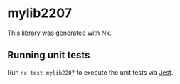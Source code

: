 # mylib2207

This library was generated with [Nx](https://nx.dev).

## Running unit tests

Run `nx test mylib2207` to execute the unit tests via [Jest](https://jestjs.io).
